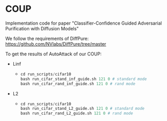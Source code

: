 # COUP
Implementation code for paper "Classifier-Confidence Guided Adversarial Purification with Diffusion Models"

We follow the requirements of DiffPure: https://github.com/NVlabs/DiffPure/tree/master



To get the results of AutoAttack of our COUP:

+ Linf

  + ```	python
    cd run_scripts/cifar10
    bash run_cifar_stand_inf_guide.sh 121 0 # standard mode
    bash run_cifar_rand_inf_guide.sh 121 0 # rand mode
    ```

+ L2

  + ```	python
    cd run_scripts/cifar10
    bash run_cifar_stand_L2_guide.sh 121 0 # standard mode
    bash run_cifar_rand_L2_guide.sh 121 0 # rand mode
    ```

